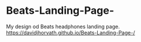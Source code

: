 # Beats-Landing-Page-
My design od Beats headphones landing page.
https://davidjhorvath.github.io/Beats-Landing-Page-/
